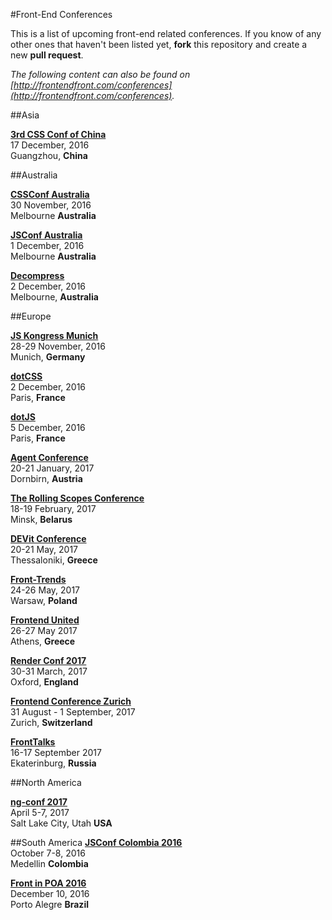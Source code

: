 #Front-End Conferences

This is a list of upcoming front-end related conferences. If you know of any other ones that haven't been listed yet, **fork** this repository and create a new **pull request**.

*The following content can also be found on [http://frontendfront.com/conferences](http://frontendfront.com/conferences).*

##Asia

[**3rd CSS Conf of China**](http://css.w3ctech.com/)  
17 December, 2016  
Guangzhou, **China**


##Australia

[**CSSConf Australia**](http://2016.cssconf.com.au/)  
30 November, 2016  
Melbourne **Australia**

[**JSConf Australia**](http://2016.jsconfau.com/)  
1 December, 2016  
Melbourne **Australia**

[**Decompress**](http://decompress.com.au/)  
2 December, 2016  
Melbourne, **Australia**


##Europe

[**JS Kongress Munich**](http://js-kongress.de/)  
28-29 November, 2016  
Munich, **Germany**

[**dotCSS**](http://www.dotcss.io/)  
2 December, 2016  
Paris, **France**

[**dotJS**](http://www.dotjs.io/)  
5 December, 2016  
Paris, **France**

[**Agent Conference**](http://agent.sh/)  
20-21 January, 2017  
Dornbirn, **Austria**  

[**The Rolling Scopes Conference**](https://2017.conf.rollingscopes.com/)  
18-19 February, 2017  
Minsk, **Belarus**  

[**DEVit Conference**](http://devitconf.org/)  
20-21 May, 2017  
Thessaloniki, **Greece**

[**Front-Trends**](https://2017.front-trends.com/)  
24-26 May, 2017  
Warsaw, **Poland**

[**Frontend United**](http://frontendunited.org/)  
26-27 May 2017  
Athens, **Greece**

[**Render Conf 2017**](http://2017.render-conf.com/)  
30-31 March, 2017  
Oxford, **England**

[**Frontend Conference Zurich**](https://frontendconf.ch/)  
31 August - 1 September, 2017  
Zurich, **Switzerland**

[**FrontTalks**](http://fronttalks.ru/)  
16-17 September 2017  
Ekaterinburg, **Russia**


##North America

[**ng-conf 2017**](https://www.ng-conf.org/)  
April 5-7, 2017  
Salt Lake City, Utah **USA**


##South America
[**JSConf Colombia 2016**](http://jsconf.co/)  
October 7-8, 2016  
Medellin **Colombia**

[**Front in POA 2016**](http://frontinpoa.com.br/2016/)  
December 10, 2016  
Porto Alegre **Brazil**
